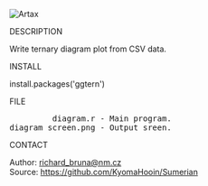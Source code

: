 ![Artax](https://github.com/KyomaHooin/Sumerian/raw/master/diagram/diagram_screen.png "screenshot")

DESCRIPTION

Write ternary diagram plot from CSV data.

INSTALL

install.packages('ggtern')

FILE

<pre>
         diagram.r - Main program.
diagram_screen.png - Output sreen.
</pre>

CONTACT

Author: richard_bruna@nm.cz<br>
Source: https://github.com/KyomaHooin/Sumerian

